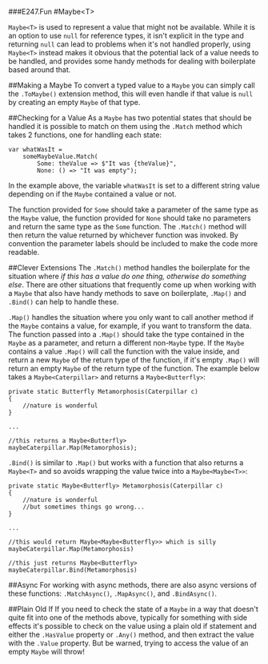 ###E247.Fun
#Maybe&lt;T&gt;

```Maybe<T>``` is used to represent a value that might not be available. While it is an option to use ```null``` for reference types, it isn't explicit in the type and returning ```null``` can lead to problems when it's not handled properly, using ```Maybe<T>``` instead makes it obvious that the potential lack of a value needs to be handled, and provides some handy methods for dealing with boilerplate based around that.

##Making a Maybe
To convert a typed value to a ```Maybe``` you can simply call the ```.ToMaybe()``` extension method, this will even handle if that value is ```null``` by creating an empty ```Maybe``` of that type.

##Checking for a Value
As a ```Maybe``` has two potential states that should be handled it is possible to match on them using the ```.Match``` method which takes 2 functions, one for handling each state:

    var whatWasIt = 
        someMaybeValue.Match(
            Some: theValue => $"It was {theValue}",
            None: () => "It was empty");

In the example above, the variable ```whatWasIt``` is set to a different string value depending on if the ```Maybe``` contained a value or not.

The function provided for ```Some``` should take a parameter of the same type as the ```Maybe``` value, the function provided for ```None``` should take no parameters and return the same type as the ```Some``` function. The ```.Match()``` method will then return the value returned by whichever function was invoked. By convention the parameter labels should be included to make the code more readable.

##Clever Extensions
The ```.Match()``` method handles the boilerplate for the situation where _if this has a value do one thing, otherwise do something else_. There are other situations that frequently come up when working with a ```Maybe``` that also have handy methods to save on boilerplate, ```.Map()``` and ```.Bind()``` can help to handle these.

```.Map()``` handles the situation where you only want to call another method if the ```Maybe``` contains a value, for example, if you want to transform the data. The function passed into a ```.Map()``` should take the type contained in the ```Maybe``` as a parameter, and return a different non-```Maybe``` type. If the ```Maybe``` contains a value ```.Map()``` will call the function with the value inside, and return a new ```Maybe``` of the return type of the function, if it's empty ```.Map()``` will return an empty ```Maybe``` of the return type of the function. The example below takes a ```Maybe<Caterpillar>``` and returns a ```Maybe<Butterfly>```:

    private static Butterfly Metamorphosis(Caterpillar c)
    {
        //nature is wonderful
    }

    ...

    //this returns a Maybe<Butterfly>
    maybeCaterpillar.Map(Metamorphosis);

```.Bind()``` is similar to ```.Map()``` but works with a function that also returns a ```Maybe<T>``` and so avoids wrapping the value twice into a ```Maybe<Maybe<T>>```:

    private static Maybe<Butterfly> Metamorphosis(Caterpillar c)
    {
        //nature is wonderful
        //but sometimes things go wrong...
    }

    ...

    //this would return Maybe<Maybe<Butterfly>> which is silly
    maybeCaterpillar.Map(Metamorphosis)

    //this just returns Maybe<Butterfly>
    maybeCaterpillar.Bind(Metamorphosis)

##Async
For working with async methods, there are also async versions of these functions: ```.MatchAsync()```, ```.MapAsync()```, and ```.BindAsync()```.

##Plain Old If
If you need to check the state of a ```Maybe``` in a way that doesn't quite fit into one of the methods above, typically for something with side effects it's possible to check on the value using a plain old if statement and either the ```.HasValue``` property or ```.Any()``` method, and then extract the value with the ```.Value``` property. But be warned, trying to access the value of an empty ```Maybe``` will throw!